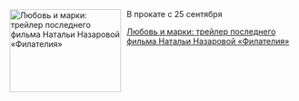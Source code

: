 <!--2025-08-02 09:28:56-->
<div class="yb">
  <div class="rss kino_kino"><a href="https://www.kino-teatr.ru/kino/news/y2025/8-2/38523/" title="Любовь и марки: трейлер последнего фильма Натальи Назаровой «Филателия»"><img src="https://www.kino-teatr.ru/news/3/2/38523/poster.jpg" width="196" height="147" align="left" hspace="5" style="margin: 0px 10px 0px 5px" alt="Любовь и марки: трейлер последнего фильма Натальи Назаровой «Филателия»"/></a>В прокате с 25 сентября <p class="titl"><a href="https://www.kino-teatr.ru/kino/news/y2025/8-2/38523/">Любовь и марки: трейлер последнего фильма Натальи Назаровой «Филателия»</a></p></div>
</div>
